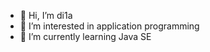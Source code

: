- 👋 Hi, I’m di1a
- 👀 I’m interested in application programming
- 🌱 I’m currently learning Java SE

<!---
di1a/di1a is a ✨ special ✨ repository because its `README.md` (this file) appears on your GitHub profile.
You can click the Preview link to take a look at your changes.
--->
